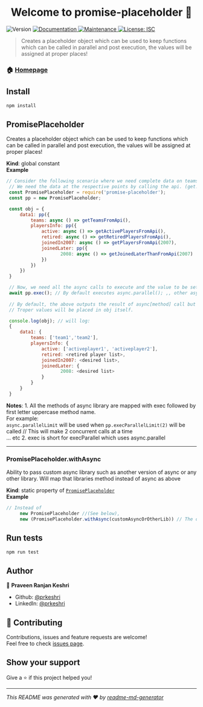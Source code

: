 <h1 align="center">Welcome to promise-placeholder 👋</h1>
<p>
  <img alt="Version" src="https://img.shields.io/badge/version-1.0.0-blue.svg?cacheSeconds=2592000" />
  <a href="https://github.com/prkeshri/node-promise-placeholder#readme" target="_blank">
    <img alt="Documentation" src="https://img.shields.io/badge/documentation-yes-brightgreen.svg" />
  </a>
  <a href="https://github.com/prkeshri/node-promise-placeholder/graphs/commit-activity" target="_blank">
    <img alt="Maintenance" src="https://img.shields.io/badge/Maintained%3F-yes-green.svg" />
  </a>
  <a href="#" target="_blank">
    <img alt="License: ISC" src="https://img.shields.io/github/license/prkeshri/promise-placeholder" />
  </a>
</p>

> Creates a placeholder object which can be used to keep functions which can be called in parallel and post execution, the values will be assigned at proper places!

### 🏠 [Homepage](https://github.com/prkeshri/node-promise-placeholder#readme)

## Install

```sh
npm install
```
<a name="PromisePlaceholder"></a>

## PromisePlaceholder
Creates a placeholder object which can be used to keep functions which can be called in parallel and post execution, the values will be assigned at proper places!

**Kind**: global constant  
**Example**  
```js
// Consider the following scenario where we need complete data on teams.
 // We need the data at the respective points by calling the api. (get...FromApi are async functions that make http call to some server which outputs the desired array!)
 const PromisePlaceholder = require('promise-placeholder');
 const pp = new PromisePlaceholder;

 const obj = {
     data1: pp({
         teams: async () => getTeamsFromApi(),
         playersInfo: pp({
             active: async () => getActivePlayersFromApi(),
             retired: async () => getRetiredPlayersFromApi(),
             joinedIn2007: async () => getPlayersFromApi(2007),
             joinedLater: pp({
                    2008: async () => getJoinedLaterThanFromApi(2007)
             })
         })
     })
 }

 // Now, we need all the async calls to execute and the value to be set at the respective places.
 await pp.exec(); // By default executes async.parallel(); ,, other async.method can be used as an uppercase version (Example below)
 
 // By default, the above outputs the result of async[method] call but this will ideally not be required and can be ignored! 
 // Troper values will be placed in obj itself.

 console.log(obj); // will log:
 {
     data1: {
         teams: ['team1','team2'],
         playersInfo: {
             active: ['activeplayer1', 'activeplayer2'],
             retired: <retired player list>,
             joinedIn2007: <desired list>,
             joinedLater: {
                    2008: <desired list>
             }
         }
     }
 }
```
**Notes**: 1. All the methods of async library are mapped with exec followed by first letter uppercase method name. <br/>
   For example: <br/>
   ```async.parallelLimit``` will be used when ```pp.execParallelLimit(2)``` will be called // This will make 2 concurrent calls at a time <br/>
   ... etc
   2. exec is short for execParallel which uses async.parallel <br/>  

<hr/>
<a name="PromisePlaceholder.withAsync"></a>

### PromisePlaceholder.withAsync
Ability to pass custom async library such as another version of async or any other library.
 Will map that libraries method instead of async as above

**Kind**: static property of [<code>PromisePlaceholder</code>](#PromisePlaceholder)  
**Example**  
```js
// Instead of 
     new PromisePlaceholder //(See below),
     new (PromisePlaceholder.withAsync(customAsyncOrOtherLib)) // The outer brackets are necessary
```

## Run tests

```sh
npm run test
```

## Author

👤 **Praveen Ranjan Keshri**

* Github: [@prkeshri](https://github.com/prkeshri)
* LinkedIn: [@prkeshri](https://linkedin.com/in/prkeshri)

## 🤝 Contributing

Contributions, issues and feature requests are welcome!<br />Feel free to check [issues page](https://github.com/prkeshri/node-promise-placeholder/issues). 

## Show your support

Give a ⭐️ if this project helped you!

***
_This README was generated with ❤️ by [readme-md-generator](https://github.com/kefranabg/readme-md-generator)_